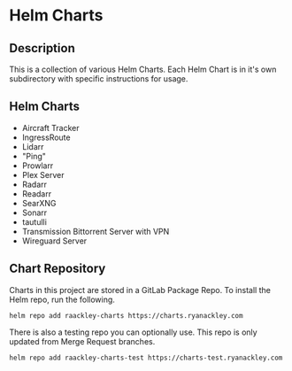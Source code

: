 # Helm Charts

## Description
This is a collection of various Helm Charts.  Each Helm Chart is in it's own subdirectory with specific instructions for usage.

## Helm Charts
* Aircraft Tracker
* IngressRoute
* Lidarr
* "Ping"
* Prowlarr
* Plex Server
* Radarr
* Readarr
* SearXNG
* Sonarr
* tautulli
* Transmission Bittorrent Server with VPN
* Wireguard Server

## Chart Repository
Charts in this project are stored in a GitLab Package Repo.  To install the Helm repo, run the following.

```
helm repo add raackley-charts https://charts.ryanackley.com
```

There is also a testing repo you can optionally use.  This repo is only updated from Merge Request branches.

```
helm repo add raackley-charts-test https://charts-test.ryanackley.com
```
